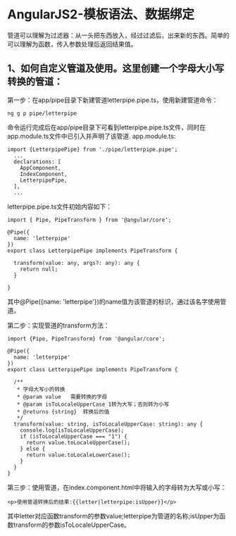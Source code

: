 AngularJS2-模板语法、数据绑定
====

管道可以理解为过滤器：从一头把东西放入，经过过滤后，出来新的东西。简单的可以理解为函数，传入参数处理后返回结果值。

1、如何自定义管道及使用。这里创建一个字母大小写转换的管道：
------- 

第一步：在app/pipe目录下新建管道letterpipe.pipe.ts，使用新建管道命令：
```
ng g p pipe/letterpipe

```
命令运行完成后在app/pipe目录下可看到letterpipe.pipe.ts文件，同时在app.module.ts文件中已引入并声明了该管道.
app.module.ts:
```
import {LetterpipePipe} from './pipe/letterpipe.pipe';
  ...
  declarations: [
    AppComponent,
    IndexComponent,
    LetterpipePipe,
  ],
  ...
```
letterpipe.pipe.ts文件初始内容如下：
```
import { Pipe, PipeTransform } from '@angular/core';

@Pipe({
  name: 'letterpipe'
})
export class LetterpipePipe implements PipeTransform {

  transform(value: any, args?: any): any {
    return null;
  }

}

```
其中@Pipe({name: 'letterpipe'})的name值为该管道的标识，通过该名字使用管道。

第二步：实现管道的transform方法：
```
import {Pipe, PipeTransform} from '@angular/core';

@Pipe({
  name: 'letterpipe'
})
export class LetterpipePipe implements PipeTransform {

  /**
   * 字母大写小的转换
   * @param value   需要转换的字母
   * @param isToLocaleUpperCase 1转为大写；否则转为小写
   * @returns {string}  转换后的值
   */
  transform(value: string, isToLocaleUpperCase: string): any {
    console.log(isToLocaleUpperCase);
    if (isToLocaleUpperCase === "1") {
      return value.toLocaleUpperCase();
    } else {
      return value.toLocaleLowerCase();
    }
  }
}
```
第三步：使用管道，在index.component.html中将输入的字母转为大写或小写：
```
<p>使用管道转换后的结果:{{letter|letterpipe:isUpper}}</p>
```
其中letter对应函数transform的参数value;letterpipe为管道的名称;isUpper为函数transform的参数isToLocaleUpperCase。

